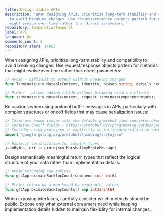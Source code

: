 ```yaml
---
title: Design stable APIs
description: 'When designing APIs, prioritize long-term stability and compatibility
  to avoid breaking changes. Use request/response objects pattern for methods that
  might evolve over time rather than direct parameters:'
repository: temporalio/temporal
label: API
language: Go
comments_count: 5
repository_stars: 14953
---
```


When designing APIs, prioritize long-term stability and compatibility to avoid breaking changes. Use request/response objects pattern for methods that might evolve over time rather than direct parameters:

```go
// Avoid - difficult to extend without breaking changes
func Terminate(ctx MutableContext, identity, reason string, details *commonpb.Payloads) error

// Prefer - allows adding fields without breaking existing clients
func Terminate(ctx MutableContext, request TerminateComponentRequest) (TerminateComponentResponse, error)
```

Be cautious when using protocol buffer messages in APIs, particularly with complex structures or oneoff fields that may cause serialization issues:

```go
// There are known issues with the default protobuf json converter when the message 
// contains oneoff fields - https://protobuf.dev/programming-guides/json/
// Consider using protojson to explicitly serialize/deserialize in such cases:
import "google.golang.org/protobuf/encoding/protojson"

// Explicit serialization for complex types
jsonBytes, err := protojson.Marshal(myProtoMessage)
```

Design semantically meaningful return types that reflect the logical structure of your data rather than implementation details:

```go
// Avoid returning raw indices
func getApproximateBacklogCount(subqueue int) int64

// Prefer returning a map keyed by meaningful values
func getApproximateBacklogCounts() map[int32]int64
```

When exposing interfaces, carefully consider which methods should be public. Expose only what external consumers need while keeping implementation details hidden to maintain flexibility for internal changes.